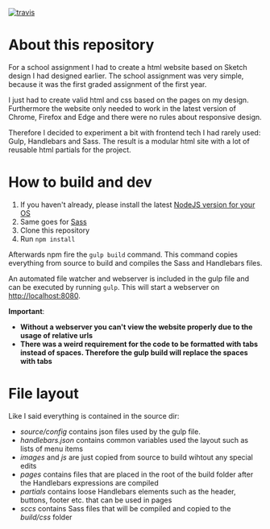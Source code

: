 [![travis](https://travis-ci.org/stevenbraham/lars.svg?branch=master)](https://travis-ci.org/stevenbraham/lars)
# About this repository #
For a school assignment I had to create a html website based on Sketch design I had designed earlier. The school assignment was very simple, because it was the first graded assignment of the first year.

I just had to create valid html and css based on the pages on my design. Furthermore the website only needed to work in the latest version of Chrome, Firefox and Edge and there were no rules about responsive design.

Therefore I decided to experiment a bit with frontend tech I had rarely used: Gulp, Handlebars and Sass. The result is a modular html site with a lot of reusable html partials for the project.

# How to build and dev
1. If you haven't already, please install the latest [NodeJS version for your OS](https://nodejs.org/)
2. Same goes for [Sass](http://sass-lang.com/install)
3. Clone this repository
4. Run `npm install`

Afterwards npm fire the `gulp build` command. This command copies everything from source to build and compiles the Sass and Handlebars files.

An automated file watcher and webserver is included in the gulp file and can be executed by running `gulp`. This will start a webserver on [http://localhost:8080](http://localhost:8080).

__Important__:
* **Without a webserver you can't view the website properly due to the usage of relative urls**
* **There was a weird requirement for the code to be formatted with tabs instead of spaces. Therefore the gulp build will replace the spaces with tabs**
# File layout #
Like I said everything is contained in the source dir:
* *source/config* contains json files used by the gulp file.
* *handlebars.json* contains common variables used the layout such as lists of menu items
* *images* and *js* are just copied from source to build wihtout any special edits
* *pages* contains files that are placed in the root of the build folder after the Handlebars expressions are compiled
* *partials* contains loose Handlebars elements such as the header, buttons, footer etc. that can be used in pages
* *sccs* contains Sass files that will be compiled and copied to the *build/css* folder